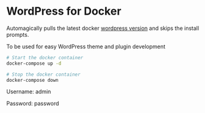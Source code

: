 # WordPress for Docker

Automagically pulls the latest docker [wordpress version](https://hub.docker.com/_/wordpress/) and skips the install prompts.

To be used for easy WordPress theme and plugin development

```bash
# Start the docker container
docker-compose up -d

# Stop the docker container
docker-compose down
```

Username: admin

Password: password

